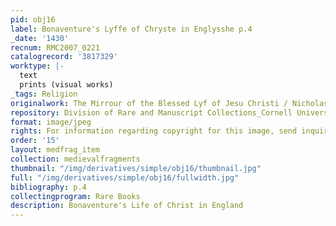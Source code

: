 ```yaml
---
pid: obj16
label: Bonaventure's Lyffe of Chryste in Englysshe p.4
_date: '1430'
recnum: RMC2007_0221
catalogrecord: '3817329'
worktype: |-
  text
  prints (visual works)
_tags: Religion
originalwork: The Mirrour of the Blessed Lyf of Jesu Christi / Nicholas Love
repository: Division of Rare and Manuscript Collections_Cornell University Library
format: image/jpeg
rights: For information regarding copyright for this image, send inquiries to rarerepro@cornell.edu
order: '15'
layout: medfrag_item
collection: medievalfragments
thumbnail: "/img/derivatives/simple/obj16/thumbnail.jpg"
full: "/img/derivatives/simple/obj16/fullwidth.jpg"
bibliography: p.4
collectingprogram: Rare Books
description: Bonaventure's Life of Christ in England
---
```

